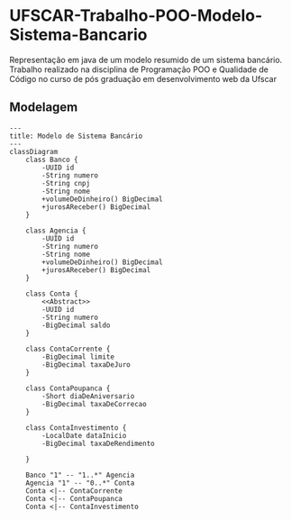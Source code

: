 # UFSCAR-Trabalho-POO-Modelo-Sistema-Bancario
Representação em java de um modelo resumido de um sistema bancário. Trabalho realizado na disciplina de Programação POO e Qualidade de Código no curso de pós graduação em desenvolvimento web da Ufscar

## Modelagem

``` mermaid
---
title: Modelo de Sistema Bancário
---
classDiagram
    class Banco {
        -UUID id
        -String numero
        -String cnpj
        -String nome
        +volumeDeDinheiro() BigDecimal
        +jurosAReceber() BigDecimal
    }

    class Agencia {
        -UUID id
        -String numero
        -String nome
        +volumeDeDinheiro() BigDecimal
        +jurosAReceber() BigDecimal
    }

    class Conta {
        <<Abstract>>
        -UUID id
        -String numero
        -BigDecimal saldo
    }

    class ContaCorrente {
        -BigDecimal limite
        -BigDecimal taxaDeJuro
    }

    class ContaPoupanca {
        -Short diaDeAniversario
        -BigDecimal taxaDeCorrecao
    }

    class ContaInvestimento {
        -LocalDate dataInicio
        -BigDecimal taxaDeRendimento

    }

    Banco "1" -- "1..*" Agencia
    Agencia "1" -- "0..*" Conta
    Conta <|-- ContaCorrente
    Conta <|-- ContaPoupanca
    Conta <|-- ContaInvestimento
```
